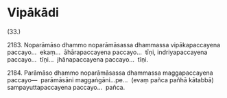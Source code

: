 # Vipākādi

(33.)

2183\. Noparāmāso dhammo noparāmāsassa dhammassa vipākapaccayena paccayo…  ekaṃ…  āhārapaccayena paccayo…  tīṇi, indriyapaccayena paccayo…  tīṇi…  jhānapaccayena paccayo…  tīṇi.

2184\. Parāmāso dhammo noparāmāsassa dhammassa maggapaccayena paccayo—  parāmāsāni maggaṅgāni…pe…  (evaṃ pañca pañhā kātabbā) sampayuttapaccayena paccayo…  pañca.

